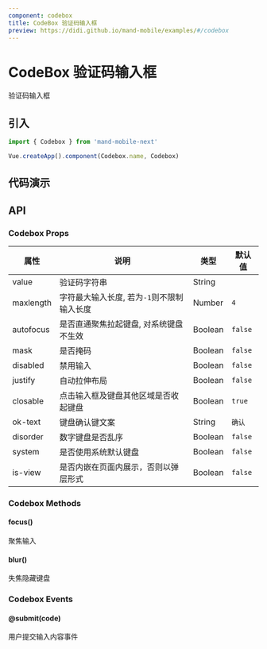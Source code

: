```yaml
---
component: codebox
title: CodeBox 验证码输入框
preview: https://didi.github.io/mand-mobile/examples/#/codebox
---
```


# CodeBox 验证码输入框

验证码输入框

## 引入

```javascript
import { Codebox } from 'mand-mobile-next'

Vue.createApp().component(Codebox.name, Codebox)
```

## 代码演示

<demo-wrapper
  src="src/packages/codebox/demo"
/>

## API

### Codebox Props

|属性 | 说明 | 类型 | 默认值|
|----|-----|------|------|
|value|验证码字符串|String| |
|maxlength|字符最大输入长度, 若为`-1`则不限制输入长度|Number|`4`|
|autofocus|是否直通聚焦拉起键盘, 对系统键盘不生效|Boolean|`false`|
|mask|是否掩码|Boolean|`false`|
|disabled|禁用输入|Boolean|`false`|
|justify|自动拉伸布局|Boolean|`false`|
|closable|点击输入框及键盘其他区域是否收起键盘|Boolean|`true`|
|ok-text|键盘确认键文案|String|`确认`|
|disorder|数字键盘是否乱序|Boolean|`false`|
|system|是否使用系统默认键盘|Boolean|`false`|
|is-view|是否内嵌在页面内展示，否则以弹层形式|Boolean|`false`|

### Codebox Methods

#### focus()

聚焦输入

#### blur()

失焦隐藏键盘

### Codebox Events

#### @submit(code)

用户提交输入内容事件
